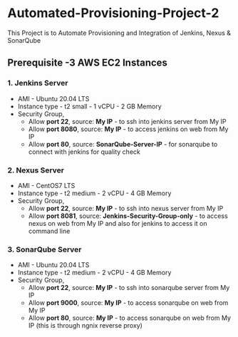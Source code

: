 # Automated-Provisioning-Project-2
This Project is to Automate Provisioning and Integration of Jenkins, Nexus &amp; SonarQube
## Prerequisite -3 AWS EC2 Instances
### 1. Jenkins Server 
+   AMI - Ubuntu 20.04 LTS
+   Instance type - t2 small - 1 vCPU - 2 GB Memory
+   Security Group,
    * Allow **port 22**, source: **My IP** - to ssh into jenkins server from My IP
    * Allow **port 8080**, source: **My IP** - to access jenkins on web from My IP
    * Allow **port 80**, source: **SonarQube-Server-IP** - for sonarqube to connect with jenkins for quality check


### 2. Nexus Server 
+   AMI - CentOS7 LTS
+   Instance type - t2 medium - 2 vCPU - 4 GB Memory
+   Security Group,
    * Allow **port 22**, source: **My IP** - to ssh into nexus server from My IP
    * Allow **port 8081**, source: **Jenkins-Security-Group-only** - to access nexus on web from My IP and also for jenkins to access it on command line


### 3. SonarQube Server  
+   AMI - Ubuntu 20.04 LTS
+   Instance type - t2 medium - 2 vCPU - 4 GB Memory
+   Security Group,
    * Allow **port 22**, source: **My IP** - to ssh into sonarqube server from My IP
    * Allow **port 9000**, source: **My IP** - to access sonarqube on web from My IP
    * Allow **port 80**, source: **My IP** - to access sonarqube on web from My IP (this is through ngnix reverse proxy)
